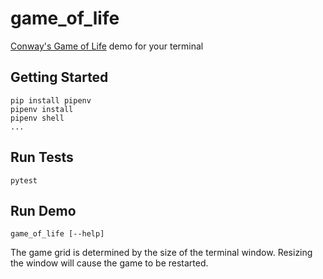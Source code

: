 # game_of_life

[Conway's Game of Life](https://en.wikipedia.org/wiki/Conway's_Game_of_Life)
demo for your terminal

## Getting Started

    pip install pipenv
    pipenv install
    pipenv shell
    ...

## Run Tests

    pytest

## Run Demo

    game_of_life [--help]

The game grid is determined by the size of the terminal window. Resizing the
window will cause the game to be restarted.
